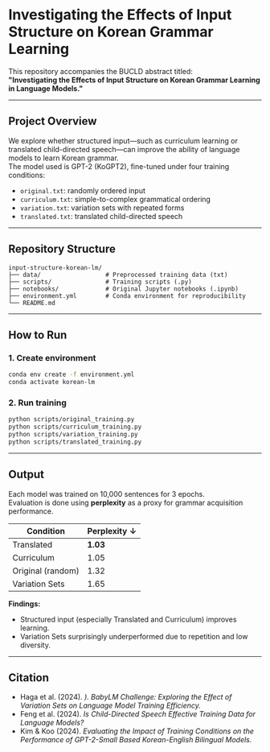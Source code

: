 # Investigating the Effects of Input Structure on Korean Grammar Learning

This repository accompanies the BUCLD abstract titled:  
**"Investigating the Effects of Input Structure on Korean Grammar Learning in Language Models."**

---

## Project Overview

We explore whether structured input—such as curriculum learning or translated child-directed speech—can improve the ability of language models to learn Korean grammar.  
The model used is GPT-2 (KoGPT2), fine-tuned under four training conditions:

- `original.txt`: randomly ordered input
- `curriculum.txt`: simple-to-complex grammatical ordering
- `variation.txt`: variation sets with repeated forms
- `translated.txt`: translated child-directed speech

---

## Repository Structure

```
input-structure-korean-lm/
├── data/                  # Preprocessed training data (txt)
├── scripts/               # Training scripts (.py)
├── notebooks/             # Original Jupyter notebooks (.ipynb)
├── environment.yml        # Conda environment for reproducibility
└── README.md
```

---

## How to Run

### 1. Create environment
```bash
conda env create -f environment.yml
conda activate korean-lm
```

### 2. Run training
```bash
python scripts/original_training.py
python scripts/curriculum_training.py
python scripts/variation_training.py
python scripts/translated_training.py
```

---

## Output
Each model was trained on 10,000 sentences for 3 epochs.  
Evaluation is done using **perplexity** as a proxy for grammar acquisition performance.

| Condition        | Perplexity ↓ |
|------------------|--------------|
| Translated       | **1.03**     |
| Curriculum       | 1.05         |
| Original (random)| 1.32         |
| Variation Sets   | 1.65         |

**Findings:**  
- Structured input (especially Translated and Curriculum) improves learning.
- Variation Sets surprisingly underperformed due to repetition and low diversity.

---

## Citation

- Haga et al. (2024). *). BabyLM Challenge: Exploring the Effect of Variation Sets on Language Model Training Efficiency.*
- Feng et al. (2024). *Is Child-Directed Speech Effective Training Data for Language Models?*
- Kim & Koo (2024). *Evaluating the Impact of Training Conditions on the Performance of GPT-2-Small Based Korean-English Bilingual Models.*
